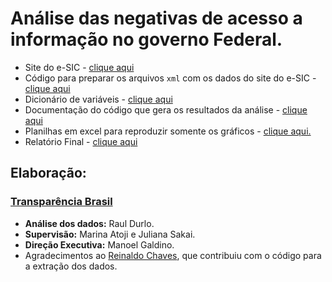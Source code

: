 # Análise das negativas de acesso a informação no governo Federal.

* Site do e-SIC - [clique aqui](http://www.consultaesic.cgu.gov.br/busca/_layouts/15/DownloadPedidos/DownloadDados.aspx)
* Código para preparar os arquivos `xml` com os dados do site do e-SIC - [clique aqui](/code/download_dados_cgu.ipynb)
* Dicionário de variáveis - [clique aqui](http://www.consultaesic.cgu.gov.br/arquivosRelatorios/PedidosRespostas/Dicionario-Dados-Exportacao.txt)
* Documentação do código que gera os resultados da análise - [clique aqui](/report/relatorio_bases_cgu.md)
* Planilhas em excel para reproduzir somente os gráficos - [clique aqui.](/data/leiame.md)
* Relatório Final - [clique aqui](https://github.com/Transparencia-Brasil/negativas-acesso-informacao-Executivo-federal/blob/master/report/Negativas%20de%20acesso%20a%20informa%C3%A7%C3%A3o%20pioram%20sob%20governo%20Bolsonaro..pdf)

## Elaboração:

### [Transparência Brasil](https://www.transparencia.org.br/)

* **Análise dos dados:** Raul Durlo.
* **Supervisão:** Marina Atoji e Juliana Sakai.
* **Direção Executiva:** Manoel Galdino.
* Agradecimentos ao [Reinaldo Chaves](https://github.com/reichaves), que contribuiu com o código para a extração dos dados.


